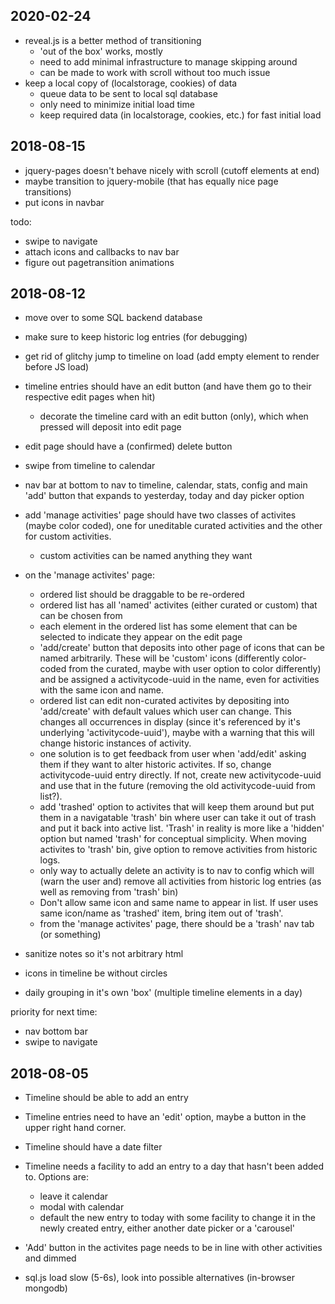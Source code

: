 
2020-02-24
---

* reveal.js is a better method of transitioning
  - 'out of the box' works, mostly
  - need to add minimal infrastructure to manage skipping around
  - can be made to work with scroll without too much issue
* keep a local copy of (localstorage, cookies) of data
  - queue data to be sent to local sql database
  - only need to minimize initial load time
  - keep required data (in localstorage, cookies, etc.) for fast initial load


2018-08-15
---

* jquery-pages doesn't behave nicely with scroll (cutoff elements at end)
* maybe transition to jquery-mobile (that has equally nice page transitions)
* put icons in navbar

todo:

* swipe to navigate
* attach icons and callbacks to nav bar
* figure out pagetransition animations

2018-08-12
---

* move over to some SQL backend database
* make sure to keep historic log entries (for debugging)
* get rid of glitchy jump to timeline on load (add empty element to render before JS load)

* timeline entries should have an edit button (and have them go to their respective edit pages
  when hit)
  - decorate the timeline card with an edit button (only), which when pressed will deposit into edit
    page

* edit page should have a (confirmed) delete button

* swipe from timeline to calendar
* nav bar at bottom to nav to timeline, calendar, stats, config and main 'add' button
  that expands to yesterday, today and day picker option

* add 'manage activities' page should have two classes of activites (maybe color coded), one for
  uneditable curated activities and the other for custom activities.
  - custom activities can be named anything they want
* on the 'manage activites' page:
  - ordered list should be draggable to be re-ordered
  - ordered list has all 'named' activites (either curated or custom) that can be chosen from
  - each element in the ordered list has some element that can be selected to indicate they
    appear on the edit page
  - 'add/create' button that deposits into other page of icons that can be named arbitrarily.
    These will be 'custom' icons (differently color-coded from the curated, maybe with user
    option to color differently) and be assigned a activitycode-uuid in the name, even for activities with
    the same icon and name.
  - ordered list can edit non-curated activites by depositing into 'add/create' with default values
    which user can change. This changes all occurrences in display (since it's referenced by it's
    underlying 'activitycode-uuid'), maybe with a warning that this will change historic instances of
    activity.
  - one solution is to get feedback from user when 'add/edit' asking them if they want to alter historic
    activites. If so, change activitycode-uuid entry directly. If not, create new activitycode-uuid and
    use that in the future (removing the old activitycode-uuid from list?).
  - add 'trashed' option to activites that will keep them around but put them in a navigatable 'trash' bin
    where user can take it out of trash and put it back into active list. 'Trash' in reality is more like
    a 'hidden' option but named 'trash' for conceptual simplicity.  When moving activites to 'trash' bin,
    give option to remove activities from historic logs.
  - only way to actually delete an activity is to nav to config which will (warn the user and) remove all
    activities from historic log entries (as well as removing from 'trash' bin)
  - Don't allow same icon and same name to appear in list. If user uses same icon/name as 'trashed' item,
    bring item out of 'trash'.
  - from the 'manage activites' page, there should be a 'trash' nav tab (or something)

* sanitize notes so it's not arbitrary html
* icons in timeline be without circles
* daily grouping in it's own 'box' (multiple timeline elements in a day)
  
priority for next time:

* nav bottom bar
* swipe to navigate



2018-08-05
---

* Timeline should be able to add an entry
* Timeline entries need to have an 'edit' option, maybe
  a button in the upper right hand corner.
* Timeline should have a date filter
* Timeline needs a facility to add an entry to a day
  that hasn't been added to. Options are:
  - leave it calendar
  - modal with calendar
  - default the new entry to today with some facility to
    change it in the newly created entry, either another
    date picker or a 'carousel'

* 'Add' button in the activites page needs to be in line
  with other activities and dimmed

* sql.js load slow (5-6s), look into possible alternatives
  (in-browser mongodb)



